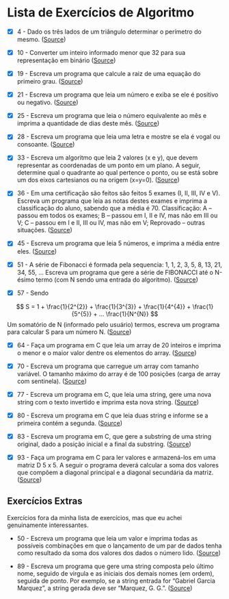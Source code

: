 # Lista de Exercícios de Algoritmo
- [x] 4 - Dado os três lados de um triângulo determinar o perímetro do mesmo. ([Source](src/exercicio4.java))

- [x] 10 - Converter um inteiro informado menor que 32 para sua representação em binário ([Source](src/exercicio10.java))

- [x] 19 - Escreva um programa que calcule a raiz de uma equação do primeiro grau. ([Source](src/exercicio19.java))

- [x] 21 - Escreva um programa que leia um número e exiba se ele é positivo ou negativo. ([Source](src/exercicio21.java))

- [x] 25 - Escreva um programa que leia o número equivalente ao mês e imprima a quantidade de dias deste mês. ([Source](src/exercicio25.java))

- [x] 28 - Escreva um programa que leia uma letra e mostre se ela é vogal ou consoante. ([Source](src/exercicio28.java))

- [x] 33 - Escreva um algoritmo que leia 2 valores (x e y), que devem representar as coordenadas de um ponto em um plano. A seguir, determine qual o quadrante ao qual pertence o ponto, ou se está sobre um dos eixos cartesianos ou na origem (x=y=0). ([Source](src/exercicio33.java))

- [x] 36 - Em uma certificação são feitos são feitos 5 exames (I, II, III, IV e V). Escreva um programa que leia as notas destes exames e imprima a classificação do aluno, sabendo que a média é 70. Classificação: A – passou em todos os exames; B – passou em I, II e IV, mas não em III ou V; C – passou em I e II, III ou IV, mas não em V; Reprovado – outras situações. ([Source](src/exercicio36.java))

- [x] 45 - Escreva um programa que leia 5 números, e imprima a média entre eles. ([Source](src/exercicio45.java))

- [x] 51 - A série de Fibonacci é formada pela sequencia: 1, 1, 2, 3, 5, 8, 13, 21, 34, 55, ...
Escreva um programa que gere a série de FIBONACCI até o N-ésimo termo (com N sendo uma entrada do algoritmo). ([Source](src/exercicio51.java))

- [x] 57 - Sendo

$$ S = 1 + \frac{1}{2^{2}} + \frac{1}{3^{3}} + \frac{1}{4^{4}} + \frac{1}{5^{5}} + ... \frac{1}{N^{N}} $$
Um somatório de N (informado pelo usuário) termos, escreva um programa para calcular S para um número N. ([Source](src/exercicio57.java))

- [x] 64 - Faça um programa em C que leia um array de 20 inteiros e imprima o menor e o maior valor dentre os elementos do array. ([Source](src/exercicio64.java)) 

- [x] 70 - Escreva um programa que carregue um array com tamanho variável. O tamanho máximo do array é de 100 posições (carga de array com sentinela). ([Source](src/exercicio70.java))

- [x] 77 - Escreva um programa em C, que leia uma string, gere uma nova string com o texto invertido e imprima esta nova string. ([Source](src/exercicio77.java))

- [x] 80 - Escreva um programa em C que leia duas string e informe se a primeira contém a segunda. ([Source](src/exercicio80.java))

- [x] 83 - Escreva um programa em C, que gere a substring de uma string original, dado a posição inicial e a final da substring. ([Source](src/exercicio83.java))

- [x] 93 - Faça um programa em C para ler valores e armazená-los em uma matriz D 5 x 5. A seguir o programa deverá calcular a soma dos valores que compõem a diagonal principal e a diagonal secundária da matriz. ([Source](src/exercicio93.java))

## Exercícios Extras
Exercícios fora da minha lista de exercícios, mas que eu achei genuinamente interessantes.

- 50 - Escreva um programa que leia um valor e imprima todas as possíveis combinações em que o lançamento de um par de dados tenha como resultado da soma dos valores dos dados o número lido. ([Source](src/extra/exercicio50.java))

- 89 - Escreva um programa que gere uma string composta pelo último nome, seguido de virgula e as iniciais dos demais nomes (em ordem), seguida de ponto. Por exemplo, se a string entrada for “Gabriel Garcia Marquez”, a string gerada deve ser “Marquez, G. G.”. ([Source](src/extra/exercicio89.java))